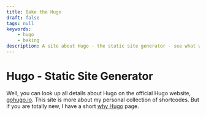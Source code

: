 ```yaml
---
title: Bake the Hugo
draft: false
tags: null
keywords:
    - hugo
    - baking
description: A site about Hugo - the static site generator - see what we can bake with Hugo
---
```


# Hugo - Static Site Generator

Well, you can look up all details about Hugo on the official Hugo website, [gohugo.io](https://gohugo.io). This site is more about my personal collection of shortcodes. But if you are totally new, I have a short [why Hugo](/hugo/why-hugo) page. 
